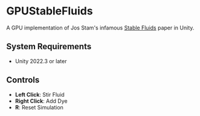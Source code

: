 # GPUStableFluids
A GPU implementation of Jos Stam's infamous [Stable Fluids](https://pages.cs.wisc.edu/~chaol/data/cs777/stam-stable_fluids.pdf) paper in Unity.

## System Requirements
- Unity 2022.3 or later

## Controls
- **Left Click**: Stir Fluid
- **Right Click**: Add Dye
- **R**: Reset Simulation
